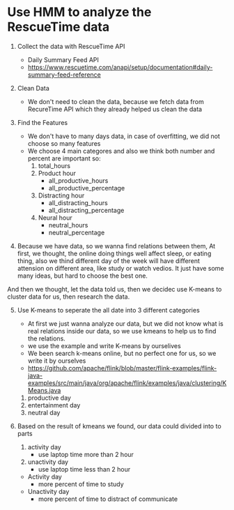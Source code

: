 # Use HMM to analyze the RescueTime data

1. Collect the data with RescueTime API
    - Daily Summary Feed API
    - https://www.rescuetime.com/anapi/setup/documentation#daily-summary-feed-reference

2. Clean Data
    - We don't need to clean the data, because we fetch data from RecureTime API which they already helped us clean the data 

3. Find the Features 
    - We don't have to many days data, in case of overfitting, we did not choose so many features
    - We choose 4 main categores and also we think both number and percent are important so:
        1. total_hours
        2. Product hour
            + all_productive_hours
            + all_productive_percentage
        3. Distracting hour
            + all_distracting_hours
            + all_distracting_percentage
        4. Neural hour
            + neutral_hours
            + neutral_percentage

4. Because we have data, so we wanna find relations between them, At first, we thought, the online doing things well affect sleep, or eating thing, also we thind different day of the week will have different attension on different area, like study or watch vedios. It just have some many ideas, but hard to choose the best one.

And then we thought, let the data told us, then we decidec use K-means to cluster data for us, then research the data.

5. Use K-means to seperate the all date into 3 different categories
    - At first we just wanna analyze our data, but we did not know what is real relations inside our data, so we use kmeans to help us to find the relations.
    - we use the example and write K-means by ourselives
    - We been search k-means online, but no perfect one for us, so we write it by ourselves
    - https://github.com/apache/flink/blob/master/flink-examples/flink-java-examples/src/main/java/org/apache/flink/examples/java/clustering/KMeans.java
    1. productive day
    2. entertainment day
    3. neutral day 

6. Based on the result of kmeans we found, our data could divided into to parts
    1. activity day
        - use laptop time more than 2 hour
    2. unactivity day
        - use laptop time less than 2 hour
    - Activity day
        + more percent of time to study
    - Unactivity day
        + more percent of time to distract of communicate

